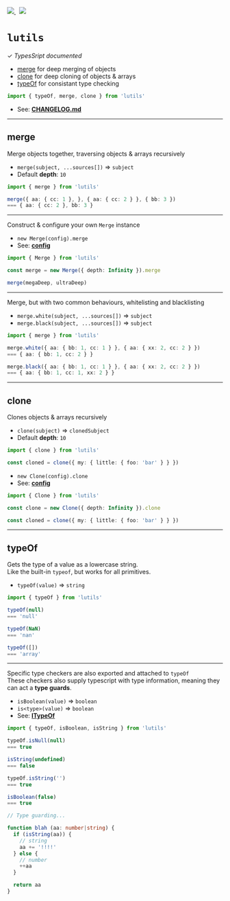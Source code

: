 <a href="https://travis-ci.org/nfour/lutils">
  <img src="https://travis-ci.org/nfour/lutils.svg?branch=master" />
</a>
&nbsp;
<a href="https://david-dm.org/nfour/lutils" title="dependencies status"><img src="https://david-dm.org/nfour/lutils/status.svg"/></a>

# `lutils`

✓ _TypesSript documented_

- [merge](#merge) for deep merging of objects
- [clone](#clone) for deep cloning of objects & arrays
- [typeOf](#typeof) for consistant type checking


```ts
import { typeOf, merge, clone } from 'lutils'
```

- See: [**CHANGELOG.md**](./CHANGELOG.md)

--------------------------------

## merge

Merge objects together, traversing objects & arrays recursively

- `merge(subject, ...sources[])` => `subject`
- Default **depth**: `10`

```ts
import { merge } from 'lutils'

merge({ aa: { cc: 1 }, }, { aa: { cc: 2 } }, { bb: 3 })
=== { aa: { cc: 2 }, bb: 3 }
```

--------------------------------

Construct & configure your own `Merge` instance

- `new Merge(config).merge`
- See: [**config**](./src/merge/merge.ts#L31)

```ts
import { Merge } from 'lutils'

const merge = new Merge({ depth: Infinity }).merge

merge(megaDeep, ultraDeep)
```

--------------------------------

Merge, but with two common behaviours, whitelisting and blacklisting

- `merge.white(subject, ...sources[])` => `subject`
- `merge.black(subject, ...sources[])` => `subject`

```ts
import { merge } from 'lutils'

merge.white({ aa: { bb: 1, cc: 1 } }, { aa: { xx: 2, cc: 2 } })
=== { aa: { bb: 1, cc: 2 } }

merge.black({ aa: { bb: 1, cc: 1 } }, { aa: { xx: 2, cc: 2 } })
=== { aa: { bb: 1, cc: 1, xx: 2 } }
```

--------------------------------

## clone

Clones objects & arrays recursively

- `clone(subject)` => `clonedSubject`
- Default **depth**: `10`

```ts
import { clone } from 'lutils'

const cloned = clone({ my: { little: { foo: 'bar' } } })
```

- `new Clone(config).clone`
- See: [**config**](./src/clone/clone.ts#L12)

```ts
import { Clone } from 'lutils'

const clone = new Clone({ depth: Infinity }).clone

const cloned = clone({ my: { little: { foo: 'bar' } } })
```

--------------------------------

## typeOf

Gets the type of a value as a lowercase string. \
Like the built-in `typeof`, but works for all primitives.

- `typeOf(value)` => `string`

```ts
import { typeOf } from 'lutils'

typeOf(null)
=== 'null'

typeOf(NaN)
=== 'nan'

typeOf([])
=== 'array'
```

--------------------------------

Specific type checkers are also exported and attached to `typeOf` \
These checkers also supply typescript with type information, meaning
they can act a **type guards**.

- `isBoolean(value)` => `boolean`
- `is<type>(value)` => `boolean`
- See: [**ITypeOf**](./src/typeOf/typeOf.ts#L3)

```ts
import { typeOf, isBoolean, isString } from 'lutils'

typeOf.isNull(null)
=== true

isString(undefined)
=== false

typeOf.isString('')
=== true

isBoolean(false)
=== true

// Type guarding...

function blah (aa: number|string) {
  if (isString(aa)) {
    // string
    aa += '!!!!'
  } else {
    // number
    ++aa 
  }

  return aa
}
```